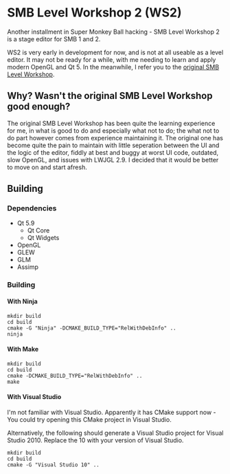 SMB Level Workshop 2 (WS2)
==========================

Another installment in Super Monkey Ball hacking - SMB Level Workshop 2 is a stage editor for SMB 1 and 2.

WS2 is very early in development for now, and is not at all useable as a level editor. It may not be ready for a while, with me needing to learn and apply modern OpenGL and Qt 5. In the meanwhile, I refer you to the [original SMB Level Workshop](https://github.com/CraftedCart/SMBLevelWorkshop).

## Why? Wasn't the original SMB Level Workshop good enough?

The original SMB Level Workshop has been quite the learning experience for me, in what is good to do and especially what not to do; the what not to do part however comes from experience maintaining it. The original one has become quite the pain to maintain with little seperation between the UI and the logic of the editor, fiddly at best and buggy at worst UI code, outdated, slow OpenGL, and issues with LWJGL 2.9. I decided that it would be better to move on and start afresh.

## Building

### Dependencies

- Qt 5.9
    - Qt Core
    - Qt Widgets
- OpenGL
- GLEW
- GLM
- Assimp

### Building

#### With Ninja

```shell
mkdir build
cd build
cmake -G "Ninja" -DCMAKE_BUILD_TYPE="RelWithDebInfo" ..
ninja
```

#### With Make

```shell
mkdir build
cd build
cmake -DCMAKE_BUILD_TYPE="RelWithDebInfo" ..
make
```

#### With Visual Studio

I'm not familiar with Visual Studio. Apparently it has CMake support now - You could try opening this CMake project in Visual Studio.

Alternatively, the following should generate a Visual Studio project for Visual Studio 2010. Replace the 10 with your version of Visual Studio.
```shell
mkdir build
cd build
cmake -G "Visual Studio 10" ..
```

